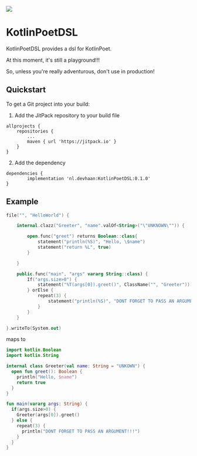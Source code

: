 [![](https://jitpack.io/v/nl.devhaan/KotlinPoetDSL.svg)](https://jitpack.io/#nl.devhaan/KotlinPoetDSL)


# KotlinPoetDSL
KotlinPoetDSL provides a dsl for KotlinPoet.

At this moment, it's still a playground!!!

So, unless you're really adventurous, don't use in production! 

## Quickstart

To get a Git project into your build:

1. Add the JitPack repository to your build file

```
allprojects {
	repositories {
		...
		maven { url 'https://jitpack.io' }
	}
}
```
2. Add the dependency
```
dependencies {
        implementation 'nl.devhaan:KotlinPoetDSL:0.1.0'
}
```

## Example
```kotlin
file("", "HelloWorld") {

    internal.clazz("Greeter", "name".valOf<String>("\"UNKNOWN\"")) {

        open.func("greet") returns Boolean::class{
            statement("println(%S)", "Hello, \$name")
            statement("return %L", true)
        }

    }

    public.func("main", "args" vararg String::class) {
        If("args.size>0") {
            statement("%T(args[0]).greet()", ClassName("", "Greeter"))
        } orElse {
            repeat(3) {
                statement("println(%S)", "DONT FORGET TO PASS AN ARGUMENT!!!")
            }
        }
    }

}.writeTo(System.out)
```

maps to

```kotlin
import kotlin.Boolean
import kotlin.String

internal class Greeter(val name: String = "UNKOWN") {
  open fun greet(): Boolean {
    println("Hello, $name")
    return true
  }
}

fun main(vararg args: String) {
  if(args.size>0) {
    Greeter(args[0]).greet()
  } else {
    repeat(3) {
      println("DONT FORGET TO PASS AN ARGUMENT!!!")
    }
  }
}
```
